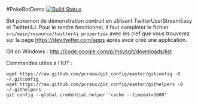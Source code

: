 #PokeBotDemo
[![Build Status](https://travis-ci.org/aprilangel/PokeBotDemo.png?branch=master)](https://travis-ci.org/aprilangel/PokeBotDemo/)

Bot pokemon de démonstration contruit en utilisant TwitterUserStreamEasy et Twitter4J. Pour le rendre fonctionnel,
il faut compléter le fichier `src/main/resource/twitter4j.properties` avec les clef que vous trouverez sur la page
https://dev.twitter.com/apps après avoir créé une application.


Git on Windows : http://code.google.com/p/msysgit/downloads/list

Commandes utiles a l'IUT :
```
wget https://raw.github.com/pcreux/git_config/master/gitconfig -O ~/.gitconfig
wget https://raw.github.com/pcreux/git_config/master/githelpers -O ~/.githelpers
git config --global credential.helper 'cache --timeout=3600'
```
